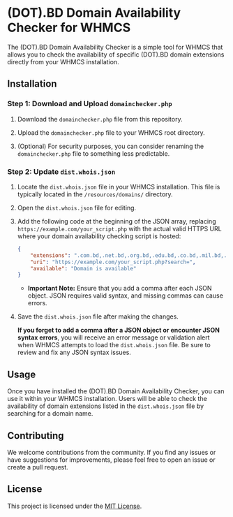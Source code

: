 # (DOT).BD Domain Availability Checker for WHMCS

The (DOT).BD Domain Availability Checker is a simple tool for WHMCS that allows you to check the availability of specific (DOT).BD domain extensions directly from your WHMCS installation.

## Installation

### Step 1: Download and Upload `domainchecker.php`

1. Download the `domainchecker.php` file from this repository.

2. Upload the `domainchecker.php` file to your WHMCS root directory.

3. (Optional) For security purposes, you can consider renaming the `domainchecker.php` file to something less predictable.

### Step 2: Update `dist.whois.json`

1. Locate the `dist.whois.json` file in your WHMCS installation. This file is typically located in the `/resources/domains/` directory.

2. Open the `dist.whois.json` file for editing.

3. Add the following code at the beginning of the JSON array, replacing `https://example.com/your_script.php` with the actual valid HTTPS URL where your domain availability checking script is hosted:

   ```json
   {
       "extensions": ".com.bd,.net.bd,.org.bd,.edu.bd,.co.bd,.mil.bd,.gov.bd,.ac.bd,.info.bd,.tv.bd,.sw.bd",
       "uri": "https://example.com/your_script.php?search=",
       "available": "Domain is available"
   }
   ```

   - **Important Note:** Ensure that you add a comma after each JSON object. JSON requires valid syntax, and missing commas can cause errors.

4. Save the `dist.whois.json` file after making the changes.

   **If you forget to add a comma after a JSON object or encounter JSON syntax errors**, you will receive an error message or validation alert when WHMCS attempts to load the `dist.whois.json` file. Be sure to review and fix any JSON syntax issues.

## Usage

Once you have installed the (DOT).BD Domain Availability Checker, you can use it within your WHMCS installation. Users will be able to check the availability of domain extensions listed in the `dist.whois.json` file by searching for a domain name.

## Contributing

We welcome contributions from the community. If you find any issues or have suggestions for improvements, please feel free to open an issue or create a pull request.

## License

This project is licensed under the [MIT License](LICENSE).